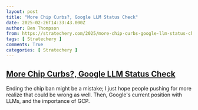 ```yaml
---
layout: post
title: "More Chip Curbs?, Google LLM Status Check"
date: 2025-02-26T14:33:43.000Z
author: Ben Thompson
from: https://stratechery.com/2025/more-chip-curbs-google-llm-status-check/
tags: [ Stratechery ]
comments: True
categories: [ Stratechery ]
---
```

<!--1740580423000-->
[More Chip Curbs?, Google LLM Status Check](https://stratechery.com/2025/more-chip-curbs-google-llm-status-check/)
------

<div>
Ending the chip ban might be a mistake; I just hope people pushing for more realize that could be wrong as well. Then, Google's current position with LLMs, and the importance of GCP.
</div>
